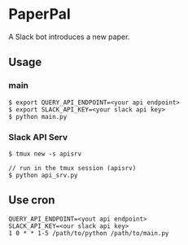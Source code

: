 # PaperPal
A Slack bot introduces a new paper.

## Usage
### main
```
$ export QUERY_API_ENDPOINT=<your api endpoint>
$ export SLACK_API_KEY=<your slack api key>
$ python main.py
```
### Slack API Serv
```
$ tmux new -s apisrv

// run in the tmux session (apisrv)
$ python api_srv.py
```

## Use cron
```
QUERY_API_ENDPOINT=<yout api endpoint>
SLACK_API_KEY=<our slack api key>
1 0 * * 1-5 /path/to/python /path/to/main.py
```

